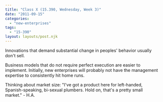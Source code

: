 ```yaml
---
title: "Class X (15.390, Wednesday, Week 3)"
date: "2011-09-15"
categories: 
  - "new-enterprises"
tags: 
  - "15-390"
layout: layouts/post.njk
---
```


Innovations that demand substantial change in peoples' behavior usually don't sell.

Business models that do not require perfect execution are easier to implement. Initially, new enterprises will probably not have the management expertise to consistently hit home runs.

Thinking about market size: "I've got a product here for left-handed, Spanish-speaking, bi-sexual plumbers. Hold on, that's a pretty small market." - H.A.
